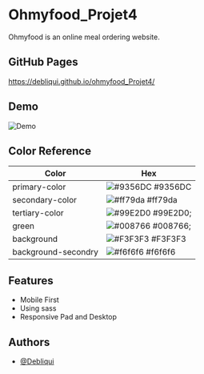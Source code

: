 
# Ohmyfood_Projet4

Ohmyfood is an online meal ordering website.

## GitHub Pages

https://debliqui.github.io/ohmyfood_Projet4/

## Demo

![Demo](https://user.oc-static.com/upload/2022/06/22/16559016787093_Untitled%20design.png)


## Color Reference

| Color             | Hex                                                                |
| ----------------- | ------------------------------------------------------------------ |
| primary-color | ![#9356DC](https://via.placeholder.com/10/9356DC?text=+) #9356DC |
| secondary-color | ![#ff79da](https://via.placeholder.com/10/ff79da?text=+) #ff79da |
| tertiary-color | ![#99E2D0](https://via.placeholder.com/10/99E2D0?text=+) #99E2D0;|
| green | ![#008766](https://via.placeholder.com/10/008766?text=+) #008766;|
| background | ![#F3F3F3](https://via.placeholder.com/10/F3F3F3?text=+) #F3F3F3 |
| background-secondry | ![#f6f6f6](https://via.placeholder.com/10/f6f6f6?text=+) #f6f6f6|



## Features

-  Mobile First
-  Using sass
-  Responsive Pad and Desktop



## Authors

- [@Debliqui](https://www.github.com/Debliqui)

